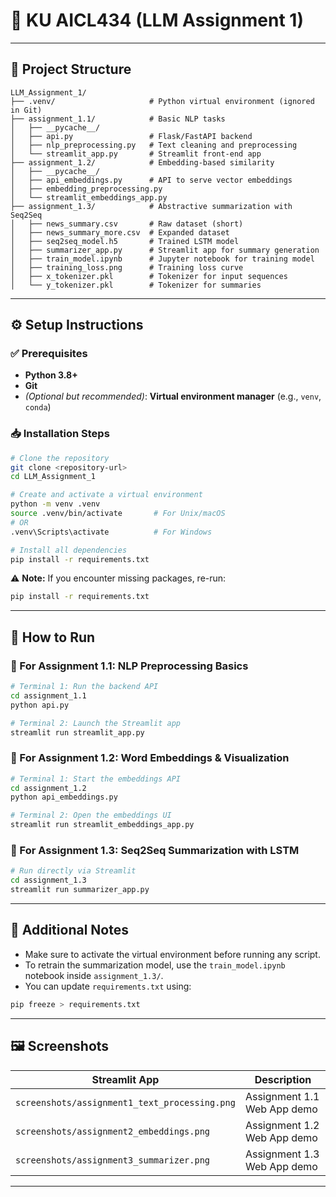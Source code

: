 # 🧠 KU AICL434 (LLM Assignment 1)

---

## 📁 Project Structure

```plaintext
LLM_Assignment_1/
├── .venv/                     # Python virtual environment (ignored in Git)
├── assignment_1.1/            # Basic NLP tasks
│   ├── __pycache__/
│   ├── api.py                 # Flask/FastAPI backend
│   ├── nlp_preprocessing.py   # Text cleaning and preprocessing
│   └── streamlit_app.py       # Streamlit front-end app
├── assignment_1.2/            # Embedding-based similarity
│   ├── __pycache__/
│   ├── api_embeddings.py      # API to serve vector embeddings
│   ├── embedding_preprocessing.py
│   └── streamlit_embeddings_app.py
├── assignment_1.3/            # Abstractive summarization with Seq2Seq
│   ├── news_summary.csv       # Raw dataset (short)
│   ├── news_summary_more.csv  # Expanded dataset
│   ├── seq2seq_model.h5       # Trained LSTM model
│   ├── summarizer_app.py      # Streamlit app for summary generation
│   ├── train_model.ipynb      # Jupyter notebook for training model
│   ├── training_loss.png      # Training loss curve
│   ├── x_tokenizer.pkl        # Tokenizer for input sequences
│   └── y_tokenizer.pkl        # Tokenizer for summaries
```

---

## ⚙️ Setup Instructions

### ✅ Prerequisites

- **Python 3.8+**  
- **Git**  
- *(Optional but recommended)*: **Virtual environment manager** (e.g., `venv`, `conda`)

### 📥 Installation Steps

```bash
# Clone the repository
git clone <repository-url>
cd LLM_Assignment_1

# Create and activate a virtual environment
python -m venv .venv
source .venv/bin/activate       # For Unix/macOS
# OR
.venv\Scripts\activate          # For Windows

# Install all dependencies
pip install -r requirements.txt
```

⚠️ **Note:** If you encounter missing packages, re-run:
```bash
pip install -r requirements.txt
```

---

## 🚀 How to Run

### 🧪 For Assignment 1.1: NLP Preprocessing Basics

```bash
# Terminal 1: Run the backend API
cd assignment_1.1
python api.py
```

```bash
# Terminal 2: Launch the Streamlit app
streamlit run streamlit_app.py
```

### 🧬 For Assignment 1.2: Word Embeddings & Visualization

```bash
# Terminal 1: Start the embeddings API
cd assignment_1.2
python api_embeddings.py
```

```bash
# Terminal 2: Open the embeddings UI
streamlit run streamlit_embeddings_app.py
```

### 📰 For Assignment 1.3: Seq2Seq Summarization with LSTM

```bash
# Run directly via Streamlit
cd assignment_1.3
streamlit run summarizer_app.py
```


---

## 📎 Additional Notes

- Make sure to activate the virtual environment before running any script.  
- To retrain the summarization model, use the `train_model.ipynb` notebook inside `assignment_1.3/`.  
- You can update `requirements.txt` using:

```bash
pip freeze > requirements.txt
```

---

## 🖼️ Screenshots

| Streamlit App | Description |
|---------------|-------------|
| `screenshots/assignment1_text_processing.png` | Assignment 1.1 Web App demo |
| `screenshots/assignment2_embeddings.png`      | Assignment 1.2 Web App demo |
| `screenshots/assignment3_summarizer.png`      | Assignment 1.3 Web App demo |


---

